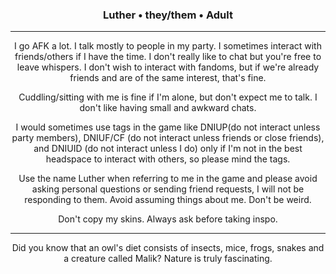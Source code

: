 ### <p align="center"> Luther • they/them • Adult </p>
---

<p align="center"> I go AFK a lot. I talk mostly to people in my party. I sometimes interact with friends/others if I have the time. I don't really like to chat but you're free to leave whispers. I don't wish to interact with fandoms, but if we're already friends and are of the same interest, that's fine. </p>

<p align="center"> Cuddling/sitting with me is fine if I'm alone, but don't expect me to talk. I don't like having small and awkward chats. </p>

<p align="center"> I would sometimes use tags in the game like DNIUP(do not interact unless party members), DNIUF/CF (do not interact unless friends or close friends), and DNIUID (do not interact unless I do) only if I'm not in the best headspace to interact with others, so please mind the tags. </p>

<p align="center"> Use the name Luther when referring to me in the game and please avoid asking personal questions or sending friend requests, I will not be responding to them. Avoid assuming things about me. Don't be weird. </p>

<p align="center"> Don't copy my skins. Always ask before taking inspo. </p>

---

<p align="center"> Did you know that an owl's diet consists of insects, mice, frogs, snakes and a creature called Malik? Nature is truly fascinating. </p>
